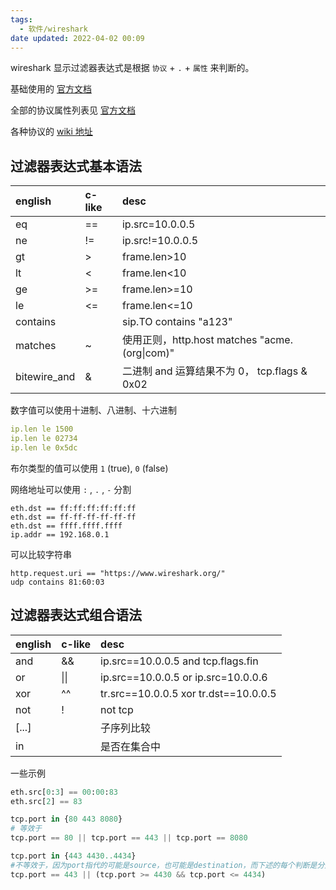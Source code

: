 ```yaml
---
tags:
  - 软件/wireshark
date updated: 2022-04-02 00:09
---
```




wireshark 显示过滤器表达式是根据 `协议` + `.` + `属性` 来判断的。

基础使用的 [官方文档](https://wiki.wireshark.org/DisplayFilters)

全部的协议属性列表见 [官方文档](https://www.wireshark.org/docs/dfref/)

各种协议的 [wiki 地址](https://wiki.wireshark.org/ProtocolReference)

## 过滤器表达式基本语法

| english      | c-like | desc                                           |
| :----------- | :----- | :--------------------------------------------- |
| eq           | ==     | ip.src=10.0.0.5                                |
| ne           | !=     | ip.src!=10.0.0.5                               |
| gt           | >      | frame.len>10                                   |
| lt           | <      | frame.len<10                                   |
| ge           | >=     | frame.len>=10                                  |
| le           | <=     | frame.len<=10                                  |
| contains     |        | sip.TO contains "a123"                         |
| matches      | ~      | 使用正则，http.host matches "acme\.(org\|com)" |
| bitewire_and | &      | 二进制 and 运算结果不为 0， tcp.flags & 0x02   |

数字值可以使用十进制、八进制、十六进制

```yaml
ip.len le 1500
ip.len le 02734
ip.len le 0x5dc
```

布尔类型的值可以使用 `1` (true), `0` (false)

网络地址可以使用 `:` , `.` , `-` 分割

```properties
eth.dst == ff:ff:ff:ff:ff:ff
eth.dst == ff-ff-ff-ff-ff-ff
eth.dst == ffff.ffff.ffff
ip.addr == 192.168.0.1
```

可以比较字符串

```properties
http.request.uri == "https://www.wireshark.org/"
udp contains 81:60:03
```

## 过滤器表达式组合语法

| english | c-like | desc                                  |
| :------ | :----- | :------------------------------------ |
| and     | &&     | ip.src==10.0.0.5 and tcp.flags.fin    |
| or      | \|\|   | ip.src==10.0.0.5 or ip.src=10.0.0.6   |
| xor     | ^^     | tr.src==10.0.0.5 xor tr.dst==10.0.0.5 |
| not     | !      | not tcp                               |
| [...]   |        | 子序列比较                            |
| in      |        | 是否在集合中                          |

一些示例

```python
eth.src[0:3] == 00:00:83
eth.src[2] == 83

tcp.port in {80 443 8080}
# 等效于
tcp.port == 80 || tcp.port == 443 || tcp.port == 8080

tcp.port in {443 4430..4434}
#不等效于，因为port指代的可能是source，也可能是destination，而下述的每个判断是分别进行的
tcp.port == 443 || (tcp.port >= 4430 && tcp.port <= 4434)
```

